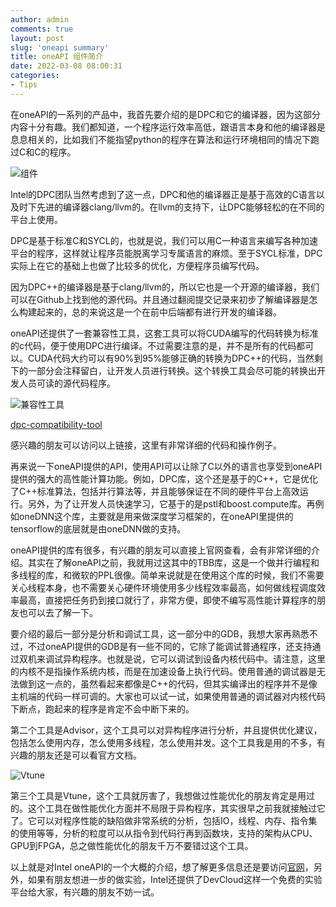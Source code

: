```yaml
---
author: admin
comments: true
layout: post
slug: 'oneapi summary'
title: oneAPI 组件简介
date: 2022-03-08 08:00:31
categories:
- Tips
---
```


在oneAPI的一系列的产品中，我首先要介绍的是DPC和它的编译器，因为这部分内容十分有趣。我们都知道，一个程序运行效率高低，跟语言本身和他的编译器是息息相关的，比如我们不能指望python的程序在算法和运行环境相同的情况下跑过C和C的程序。

![组件](https://0cch.com/uploads/2022/03/oneapi-summary-1.png)

Intel的DPC团队当然考虑到了这一点，DPC和他的编译器正是基于高效的C语言以及时下先进的编译器clang/llvm的。在llvm的支持下，让DPC能够轻松的在不同的平台上使用。

DPC是基于标准C和SYCL的，也就是说，我们可以用C一种语言来编写各种加速平台的程序，这样就让程序员能脱离学习专属语言的麻烦。至于SYCL标准，DPC实际上在它的基础上也做了比较多的优化，方便程序员编写代码。

因为DPC++的编译器是基于clang/llvm的，所以它也是一个开源的编译器，我们可以在Github上找到他的源代码。并且通过翻阅提交记录来初步了解编译器是怎么构建起来的，总的来说这是一个在前中后端都有进行开发的编译器。

oneAPI还提供了一套兼容性工具，这套工具可以将CUDA编写的代码转换为标准的c代码，便于使用DPC进行编译。不过需要注意的是，并不是所有的代码都可以。CUDA代码大约可以有90%到95%能够正确的转换为DPC++的代码，当然剩下的一部分会注释留白，让开发人员进行转换。这个转换工具会尽可能的转换出开发人员可读的源代码程序。

![兼容性工具](https://0cch.com/uploads/2022/03/oneapi-summary-2.png)

[dpc-compatibility-tool](https://www.intel.com/content/www/us/en/developer/tools/oneapi/dpc-compatibility-tool.html#gs.zio9bm)

感兴趣的朋友可以访问以上链接，这里有非常详细的代码和操作例子。

再来说一下oneAPI提供的API，使用API可以让除了C以外的语言也享受到oneAPI提供的强大的高性能计算功能。例如，DPC库，这个还是基于的C++，它是优化了C++标准算法，包括并行算法等，并且能够保证在不同的硬件平台上高效运行。另外，为了让开发人员快速学习，它基于的是pstl和boost.compute库。再例如oneDNN这个库，主要就是用来做深度学习框架的，在oneAPI里提供的tensorflow的底层就是由oneDNN做的支持。

oneAPI提供的库有很多，有兴趣的朋友可以直接上官网查看，会有非常详细的介绍。其实在了解oneAPI之前，我就用过这其中的TBB库，这是一个做并行编程和多线程的库，和微软的PPL很像。简单来说就是在使用这个库的时候，我们不需要关心线程本身，也不需要关心硬件环境使用多少线程效率最高，如何做线程调度效率最高，直接把任务扔到接口就行了，非常方便，即使不编写高性能计算程序的朋友也可以去了解一下。

要介绍的最后一部分是分析和调试工具，这一部分中的GDB，我想大家再熟悉不过，不过oneAPI提供的GDB是有一些不同的，它除了能调试普通程序，还支持通过双机来调试异构程序。也就是说，它可以调试到设备内核代码中。请注意，这里的内核不是指操作系统内核，而是在加速设备上执行代码。使用普通的调试器是无法做到这一点的，虽然看起来都像是C++的代码，但其实编译出的程序并不是像主机端的代码一样可调的。大家也可以试一试，如果使用普通的调试器对内核代码下断点，跑起来的程序是肯定不会中断下来的。

第二个工具是Advisor，这个工具可以对异构程序进行分析，并且提供优化建议，包括怎么使用内存，怎么使用多线程，怎么使用并发。这个工具我是用的不多，有兴趣的朋友还是可以看官方文档。

![Vtune](https://0cch.com/uploads/2022/03/oneapi-summary-3.png)

第三个工具是Vtune，这个工具就厉害了，我想做过性能优化的朋友肯定是用过的。这个工具在做性能优化方面并不局限于异构程序，其实很早之前我就接触过它了。它可以对程序性能的缺陷做非常系统的分析，包括IO，线程、内存、指令集的使用等等，分析的粒度可以从指令到代码行再到函数块，支持的架构从CPU、GPU到FPGA，总之做性能优化的朋友千万不要错过这个工具。

以上就是对Intel oneAPI的一个大概的介绍，想了解更多信息还是要访问[官网](https://www.intel.com/content/www/us/en/developer/tools/oneapi/overview.html)，另外，如果有朋友想进一步的做实验，Intel还提供了DevCloud这样一个免费的实验平台给大家，有兴趣的朋友不妨一试。
